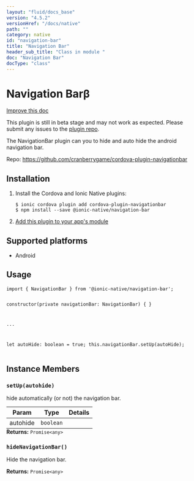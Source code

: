 ```yaml
---
layout: "fluid/docs_base"
version: "4.5.2"
versionHref: "/docs/native"
path: ""
category: native
id: "navigation-bar"
title: "Navigation Bar"
header_sub_title: "Class in module "
doc: "Navigation Bar"
docType: "class"
---
```


<h1 class="api-title">Navigation Bar<span class="beta" title="beta">&beta;</span></h1>

<a class="improve-v2-docs" href="http://github.com/ionic-team/ionic-native/edit/master/src/@ionic-native/plugins/navigation-bar/index.ts#L1">
  Improve this doc
</a>




<p class="beta-notice">
  This plugin is still in beta stage and may not work as expected. Please
  submit any issues to the <a target="_blank"
  href="https://github.com/cranberrygame/cordova-plugin-navigationbar/issues">plugin repo</a>.
</p>




<p>The NavigationBar plugin can you to hide and auto hide the android navigation bar.</p>


<p>Repo:
  <a href="https://github.com/cranberrygame/cordova-plugin-navigationbar">
    https://github.com/cranberrygame/cordova-plugin-navigationbar
  </a>
</p>


<h2><a class="anchor" name="installation" href="#installation"></a>Installation</h2>
<ol class="installation">
  <li>Install the Cordova and Ionic Native plugins:<br>
    <pre><code class="nohighlight">$ ionic cordova plugin add cordova-plugin-navigationbar
$ npm install --save @ionic-native/navigation-bar
</code></pre>
  </li>
  <li><a href="https://ionicframework.com/docs/native/#Add_Plugins_to_Your_App_Module">Add this plugin to your app's module</a></li>
</ol>



<h2><a class="anchor" name="platforms" href="#platforms"></a>Supported platforms</h2>
<ul>
  <li>Android</li>
</ul>






<h2><a class="anchor" name="usage" href="#usage"></a>Usage</h2>
<pre><code class="lang-typescript">import { NavigationBar } from &#39;@ionic-native/navigation-bar&#39;;

constructor(private navigationBar: NavigationBar) { }

...

let autoHide: boolean = true;
this.navigationBar.setUp(autoHide);
</code></pre>








<h2><a class="anchor" name="instance-members" href="#instance-members"></a>Instance Members</h2>
<h3><a class="anchor" name="setUp" href="#setUp"></a><code>setUp(autohide)</code></h3>




hide automatically (or not) the navigation bar.
<table class="table param-table" style="margin:0;">
  <thead>
  <tr>
    <th>Param</th>
    <th>Type</th>
    <th>Details</th>
  </tr>
  </thead>
  <tbody>
  <tr>
    <td>
      autohide</td>
    <td>
      <code>boolean</code>
    </td>
    <td>
      </td>
  </tr>
  </tbody>
</table>

<div class="return-value" markdown="1">
  <i class="icon ion-arrow-return-left"></i>
  <b>Returns:</b> <code>Promise&lt;any&gt;</code> 
</div><h3><a class="anchor" name="hideNavigationBar" href="#hideNavigationBar"></a><code>hideNavigationBar()</code></h3>




Hide the navigation bar. 


<div class="return-value" markdown="1">
  <i class="icon ion-arrow-return-left"></i>
  <b>Returns:</b> <code>Promise&lt;any&gt;</code> 
</div>





